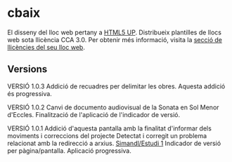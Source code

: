 # cbaix

El disseny del lloc web pertany a [HTML5 UP](https://html5up.net/). Distribueix plantilles de llocs web sota llicència CCA 3.0. Per obtenir més informació, visita la [secció de llicències del seu lloc web](https://html5up.net/license).

## Versions
VERSIÓ 1.0.3
Addició de recuadres per delimitar les obres. Aquesta addició és progressiva.


VERSIÓ 1.0.2
Canvi de documento audiovisual de la Sonata en Sol Menor d'Eccles.
Finalització de l'aplicació de l'indicador de versió.


VERSIÓ 1.0.1
Addició d'aquesta pantalla amb la finalitat d'informar dels moviments i correccions del projecte
Detectat i corregit un problema relacionat amb la redirecció a arxius. [Simandl/Estudi 1](https://marstwan.github.io/cbaix/simandl.html)
Indicador de versió per pàgina/pantalla. Aplicació progressiva.
